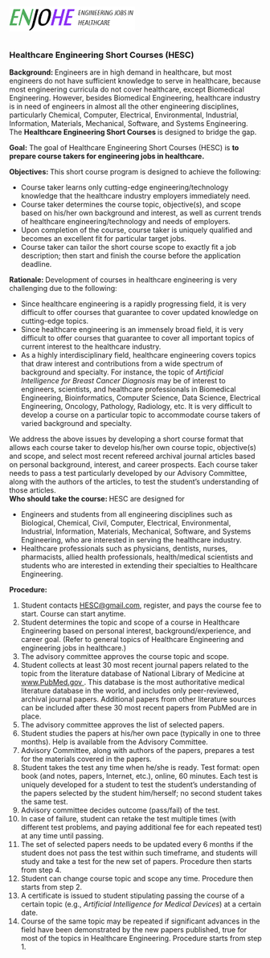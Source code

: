 <img src="logo2.png" width="250" height="50" alt=""/> 
		
<div class="font1">
	
<div style=" padding-top: 10px;">
<h3 ><span class="font1">Healthcare Engineering Short Courses (HESC)</span></h3>	
</div>

<div>
	
<div>
<b> Background: </b> Engineers are in high demand in healthcare, but most engineers do not have sufficient knowledge to serve in healthcare, because most engineering curricula do not cover healthcare, except Biomedical Engineering. However, besides Biomedical Engineering, healthcare industry is in need of engineers in almost all the other engineering disciplines, particularly Chemical, Computer, Electrical, Environmental, Industrial, Information, Materials, Mechanical, Software, and Systems Engineering. The <b> Healthcare Engineering Short Courses </b> is designed to bridge the gap.
	
 <b>Goal:</b> The goal of Healthcare Engineering Short Courses (HESC) is <b> to prepare course takers for engineering jobs in healthcare. </b></div>


<div >
<b>Objectives: </b>This short course program is designed to achieve the following: 

<ul>
<li>Course taker learns only cutting-edge engineering/technology knowledge that the healthcare industry employers immediately need.</li>
<li>Course taker determines the course topic, objective(s), and scope based on his/her own background and interest, as well as current trends of healthcare engineering/technology and needs of employers.</li>
<li>Upon completion of the course, course taker is uniquely qualified and becomes an excellent fit for particular target jobs. </li>
 <li>Course taker can tailor the short course scope to exactly fit a job description; then start and finish the course before the application deadline. </li>
</ul>     	
</div>

<div >
<b>Rationale: </b>Development of courses in healthcare engineering is very challenging due to the following:
 <ul>
<li>Since healthcare engineering is a rapidly progressing field, it is very difficult to offer courses that guarantee to cover updated knowledge on cutting-edge topics. </li>
 <li>Since healthcare engineering is an immensely broad field, it is very difficult to offer courses that guarantee to cover all important topics of current interest to the healthcare industry. </li>
<li>As a highly interdisciplinary field, healthcare engineering covers topics that draw interest and contributions from a wide spectrum of background and specialty. For instance, the topic of <i>Artificial Intelligence for Breast Cancer Diagnosis</i> may be of interest to engineers, scientists, and healthcare professionals in Biomedical Engineering, Bioinformatics, Computer Science, Data Science, Electrical Engineering, Oncology, Pathology, Radiology, etc. It is very difficult to develop a course on a particular topic to accommodate course takers of varied background and specialty.</li>         
</ul>  
</div>

<div >
We address the above issues by developing a short course format that allows each course taker to develop his/her own course topic, objective(s) and scope, and select most recent refereed archival journal articles based on personal background, interest, and career prospects. Each course taker needs to pass a test particularly developed by our Advisory Committee, along with the authors of the articles, to test the student’s understanding of those articles.    
</div>

<div >
<b> Who should take the course: </b> HESC are designed for 
<ul>
<li>Engineers and students from all engineering disciplines such as Biological, Chemical, Civil, Computer, Electrical, Environmental, Industrial, Information, Materials, Mechanical, Software, and Systems Engineering, who are interested in serving the healthcare industry.</li>
<li>Healthcare professionals such as physicians, dentists, nurses, pharmacists, allied health professionals, health/medical scientists and students who are interested in extending their specialties to Healthcare Engineering.</li>
</ul>  
<div>


<div >
<b> Procedure: </b> 
<ol>
 <li>Student contacts <a href="HESC@gmail.com">HESC@gmail.com</a>, register, and pays the course fee to start. Course can start anytime.</li>
 <li>Student determines the topic and scope of a course in Healthcare Engineering based on personal interest, background/experience, and career goal. (Refer to general topics of Healthcare Engineering and engineering jobs in healthcare.)</li>
           <li>The advisory committee approves the course topic and scope.</li>
           <li>Student collects at least 30 most recent journal papers related to the topic from the literature database of National Library of Medicine at <a href="www.PubMed.gov"> www.PubMed.gov </a>.  This database is the most authoritative medical literature database in the world, and includes only peer-reviewed, archival journal papers.  Additional papers from other literature sources can be included after these 30 most recent papers from PubMed are in place.</li>
           <li>The advisory committee approves the list of selected papers.</li>
           <li>Student studies the papers at his/her own pace (typically in one to three months). Help is available from the Advisory Committee.  </li>
           <li>Advisory Committee, along with authors of the papers, prepares a test for the materials covered in the papers. </li>
           <li>Student takes the test any time when he/she is ready. Test format: open book (and notes, papers, Internet, etc.), online, 60 minutes. Each test is uniquely developed for a student to test the student’s understanding of the papers selected by the student him/herself; no second student takes the same test.</li>
           <li>Advisory committee decides outcome (pass/fail) of the test.</li>
           <li>In case of failure, student can retake the test multiple times (with different test problems, and paying additional fee for each repeated test) at any time until passing.</li>
           <li>The set of selected papers needs to be updated every 6 months if the student does not pass the test within such timeframe, and students will study and take a test for the new set of papers. Procedure then starts from step 4.</li>
           <li>Student can change course topic and scope any time. Procedure then starts from step 2. </li>
           <li>A certificate is issued to student stipulating passing the course of a certain topic (e.g., <i> Artificial Intelligence for Medical Devices</i>) at a certain date. </li>
           <li>Course of the same topic may be repeated if significant advances in the field have been demonstrated by the new papers published, true for most of the topics in Healthcare Engineering. Procedure starts from step 1.</li>
</ol>  
</div>
</div>
    	
